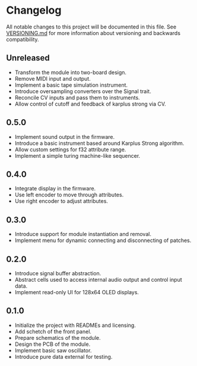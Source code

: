 # Changelog

All notable changes to this project will be documented in this file. See
[VERSIONING.md](VERSIONING.md) for more information about versioning and
backwards compatibility.

## Unreleased

* Transform the module into two-board design.
* Remove MIDI input and output.
* Implement a basic tape simulation instrument.
* Introduce oversampling converters over the Signal trait.
* Reconcile CV inputs and pass them to instruments.
* Allow control of cutoff and feedback of karplus strong via CV.

## 0.5.0

* Implement sound output in the firmware.
* Introduce a basic instrument based around Karplus Strong algorithm.
* Allow custom settings for f32 attribute range.
* Implement a simple turing machine-like sequencer.

## 0.4.0

* Integrate display in the firmware.
* Use left encoder to move through attributes.
* Use right encoder to adjust attributes.

## 0.3.0

* Introduce support for module instantiation and removal.
* Implement menu for dynamic connecting and disconnecting of patches.

## 0.2.0

* Introduce signal buffer abstraction.
* Abstract cells used to access internal audio output and control input data.
* Implement read-only UI for 128x64 OLED displays.

## 0.1.0

* Initialize the project with READMEs and licensing.
* Add schetch of the front panel.
* Prepare schematics of the module.
* Design the PCB of the module.
* Implement basic saw oscillator.
* Introduce pure data external for testing.
